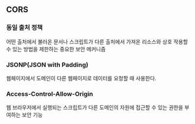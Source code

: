 ## CORS

### 동일 출처 정책

어떤 출처에서 불러온 문서나 스크립트가 다른 출처에서 가져온 리소스와 상호 작용할 수 있는 방법을 제한하는 중요한 보안 메커니즘

### JSONP(JSON with Padding)

웹페이지에서 도메인이 다른 웹페이지로 데이터를 요청할 때 사용한다.

### Access-Control-Allow-Origin

웹 브라우저에서 실행되는 스크립트가 다른 도메인의 자원에 접근할 수 있는 권한을 부여하는 보안 기능
